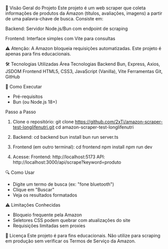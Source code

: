 📌 Visão Geral do Projeto
Este projeto é um web scraper que coleta informações de produtos da Amazon (títulos, avaliações, imagens) a partir de uma palavra-chave de busca. Consiste em:

Backend: Servidor Node.js/Bun com endpoint de scraping

Frontend: Interface simples com Vite para consultas

⚠️ Atenção: A Amazon bloqueia requisições automatizadas. Este projeto é apenas para fins educacionais.

🛠️ Tecnologias Utilizadas
Área Tecnologias
Backend	Bun, Express, Axios, JSDOM
Frontend	HTML5, CSS3, JavaScript (Vanilla), Vite
Ferramentas	Git, GitHub

🚀 Como Executar
- Pré-requisitos
- Bun (ou Node.js 18+)

Passo a Passo

1. Clone o repositório:
  git clone https://github.com/2xTi/amazon-scraper-test-longlifenutri.git
  cd amazon-scraper-test-longlifenutri

2. Backend:
  cd backend
  bun install
  bun run server.ts

3. Frontend (em outro terminal):
  cd frontend
  npm install
  npm run dev

4. Acesse:
  Frontend: http://localhost:5173
  API: http://localhost:3000/api/scrape?keyword=produto

🔍 Como Usar
  - Digite um termo de busca (ex: "fone bluetooth")
  - Clique em "Buscar"
  - Veja os resultados formatados

⚠️ Limitações Conhecidas
  - Bloqueio frequente pela Amazon
  - Seletores CSS podem quebrar com atualizações do site
  - Requisições limitadas sem proxies

📄 Licença
Este projeto é para fins educacionais. Não utilize para scraping em produção sem verificar os Termos de Serviço da Amazon.
